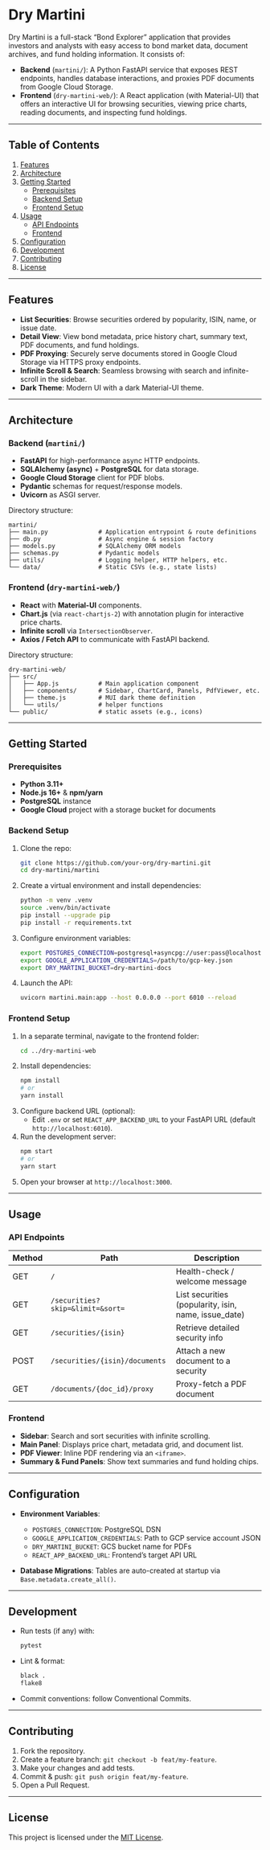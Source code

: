 # Dry Martini

Dry Martini is a full-stack “Bond Explorer” application that provides investors and analysts with easy access to bond market data, document archives, and fund holding information. It consists of:

- **Backend** (`martini/`): A Python FastAPI service that exposes REST endpoints, handles database interactions, and proxies PDF documents from Google Cloud Storage.  
- **Frontend** (`dry-martini-web/`): A React application (with Material-UI) that offers an interactive UI for browsing securities, viewing price charts, reading documents, and inspecting fund holdings.

---

## Table of Contents

1. [Features](#features)  
2. [Architecture](#architecture)  
3. [Getting Started](#getting-started)  
   - [Prerequisites](#prerequisites)  
   - [Backend Setup](#backend-setup)  
   - [Frontend Setup](#frontend-setup)  
4. [Usage](#usage)  
   - [API Endpoints](#api-endpoints)  
   - [Frontend](#frontend)  
5. [Configuration](#configuration)  
6. [Development](#development)  
7. [Contributing](#contributing)  
8. [License](#license)  

---

## Features

- **List Securities**: Browse securities ordered by popularity, ISIN, name, or issue date.  
- **Detail View**: View bond metadata, price history chart, summary text, PDF documents, and fund holdings.  
- **PDF Proxying**: Securely serve documents stored in Google Cloud Storage via HTTPS proxy endpoints.  
- **Infinite Scroll & Search**: Seamless browsing with search and infinite-scroll in the sidebar.  
- **Dark Theme**: Modern UI with a dark Material-UI theme.

---

## Architecture

### Backend (`martini/`)
- **FastAPI** for high-performance async HTTP endpoints.  
- **SQLAlchemy (async)** + **PostgreSQL** for data storage.  
- **Google Cloud Storage** client for PDF blobs.  
- **Pydantic** schemas for request/response models.  
- **Uvicorn** as ASGI server.

Directory structure:
```
martini/
├── main.py              # Application entrypoint & route definitions
├── db.py                # Async engine & session factory
├── models.py            # SQLAlchemy ORM models
├── schemas.py           # Pydantic models
├── utils/               # Logging helper, HTTP helpers, etc.
└── data/                # Static CSVs (e.g., state lists)
```

### Frontend (`dry-martini-web/`)
- **React** with **Material-UI** components.  
- **Chart.js** (via `react-chartjs-2`) with annotation plugin for interactive price charts.  
- **Infinite scroll** via `IntersectionObserver`.  
- **Axios / Fetch API** to communicate with FastAPI backend.

Directory structure:
```
dry-martini-web/
├── src/
│   ├── App.js           # Main application component
│   ├── components/      # Sidebar, ChartCard, Panels, PdfViewer, etc.
│   ├── theme.js         # MUI dark theme definition
│   └── utils/           # helper functions
└── public/              # static assets (e.g., icons)
```

---

## Getting Started

### Prerequisites

- **Python 3.11+**  
- **Node.js 16+** & **npm/yarn**  
- **PostgreSQL** instance  
- **Google Cloud** project with a storage bucket for documents  

### Backend Setup

1. Clone the repo:
   ```bash
   git clone https://github.com/your-org/dry-martini.git
   cd dry-martini/martini
   ```
2. Create a virtual environment and install dependencies:
   ```bash
   python -m venv .venv
   source .venv/bin/activate
   pip install --upgrade pip
   pip install -r requirements.txt
   ```
3. Configure environment variables:
   ```bash
   export POSTGRES_CONNECTION=postgresql+asyncpg://user:pass@localhost:5432/dbname
   export GOOGLE_APPLICATION_CREDENTIALS=/path/to/gcp-key.json
   export DRY_MARTINI_BUCKET=dry-martini-docs
   ```
4. Launch the API:
   ```bash
   uvicorn martini.main:app --host 0.0.0.0 --port 6010 --reload
   ```

### Frontend Setup

1. In a separate terminal, navigate to the frontend folder:
   ```bash
   cd ../dry-martini-web
   ```
2. Install dependencies:
   ```bash
   npm install
   # or
   yarn install
   ```
3. Configure backend URL (optional):
   - Edit `.env` or set `REACT_APP_BACKEND_URL` to your FastAPI URL (default `http://localhost:6010`).
4. Run the development server:
   ```bash
   npm start
   # or
   yarn start
   ```
5. Open your browser at `http://localhost:3000`.

---

## Usage

### API Endpoints

| Method | Path                           | Description                                   |
| ------ | ------------------------------ | --------------------------------------------- |
| GET    | `/`                            | Health-check / welcome message                |
| GET    | `/securities?skip=&limit=&sort=` | List securities (popularity, isin, name, issue_date) |
| GET    | `/securities/{isin}`           | Retrieve detailed security info               |
| POST   | `/securities/{isin}/documents` | Attach a new document to a security           |
| GET    | `/documents/{doc_id}/proxy`    | Proxy-fetch a PDF document                    |

### Frontend

- **Sidebar**: Search and sort securities with infinite scrolling.  
- **Main Panel**: Displays price chart, metadata grid, and document list.  
- **PDF Viewer**: Inline PDF rendering via an `<iframe>`.  
- **Summary & Fund Panels**: Show text summaries and fund holding chips.

---

## Configuration

- **Environment Variables**:
  - `POSTGRES_CONNECTION`: PostgreSQL DSN  
  - `GOOGLE_APPLICATION_CREDENTIALS`: Path to GCP service account JSON  
  - `DRY_MARTINI_BUCKET`: GCS bucket name for PDFs  
  - `REACT_APP_BACKEND_URL`: Frontend’s target API URL  

- **Database Migrations**: Tables are auto-created at startup via `Base.metadata.create_all()`.

---

## Development

- Run tests (if any) with:
  ```bash
  pytest
  ```
- Lint & format:
  ```bash
  black .
  flake8
  ```
- Commit conventions: follow Conventional Commits.

---

## Contributing

1. Fork the repository.  
2. Create a feature branch: `git checkout -b feat/my-feature`.  
3. Make your changes and add tests.  
4. Commit & push: `git push origin feat/my-feature`.  
5. Open a Pull Request.

---

## License

This project is licensed under the [MIT License](LICENSE).
